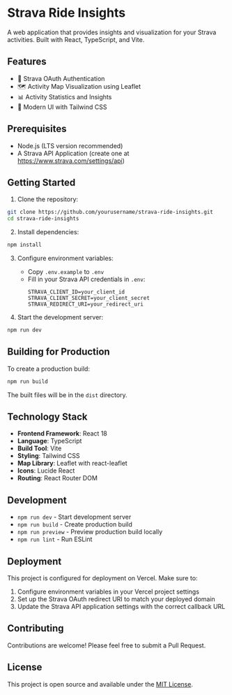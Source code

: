 # Strava Ride Insights

A web application that provides insights and visualization for your Strava activities. Built with React, TypeScript, and Vite.

## Features

- 🔐 Strava OAuth Authentication
- 🗺️ Activity Map Visualization using Leaflet
- 📊 Activity Statistics and Insights
- 🎨 Modern UI with Tailwind CSS

## Prerequisites

- Node.js (LTS version recommended)
- A Strava API Application (create one at https://www.strava.com/settings/api)

## Getting Started

1. Clone the repository:
```bash
git clone https://github.com/yourusername/strava-ride-insights.git
cd strava-ride-insights
```

2. Install dependencies:
```bash
npm install
```

3. Configure environment variables:
   - Copy `.env.example` to `.env`
   - Fill in your Strava API credentials in `.env`:
     ```
     STRAVA_CLIENT_ID=your_client_id
     STRAVA_CLIENT_SECRET=your_client_secret
     STRAVA_REDIRECT_URI=your_redirect_uri
     ```

4. Start the development server:
```bash
npm run dev
```

## Building for Production

To create a production build:

```bash
npm run build
```

The built files will be in the `dist` directory.

## Technology Stack

- **Frontend Framework**: React 18
- **Language**: TypeScript
- **Build Tool**: Vite
- **Styling**: Tailwind CSS
- **Map Library**: Leaflet with react-leaflet
- **Icons**: Lucide React
- **Routing**: React Router DOM

## Development

- `npm run dev` - Start development server
- `npm run build` - Create production build
- `npm run preview` - Preview production build locally
- `npm run lint` - Run ESLint

## Deployment

This project is configured for deployment on Vercel. Make sure to:

1. Configure environment variables in your Vercel project settings
2. Set up the Strava OAuth redirect URI to match your deployed domain
3. Update the Strava API application settings with the correct callback URL

## Contributing

Contributions are welcome! Please feel free to submit a Pull Request.

## License

This project is open source and available under the [MIT License](LICENSE).
